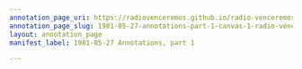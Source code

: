 ```yaml
---
annotation_page_uri: https://radiovenceremos.github.io/radio-venceremos-english-1/annotations/1981-05-27-annotations-part-1-canvas-1-radio-venceremos-fmln.json
annotation_page_slug: 1981-05-27-annotations-part-1-canvas-1-radio-venceremos-fmln
layout: annotation_page
manifest_label: 1981-05-27 Annotations, part 1

---
```

